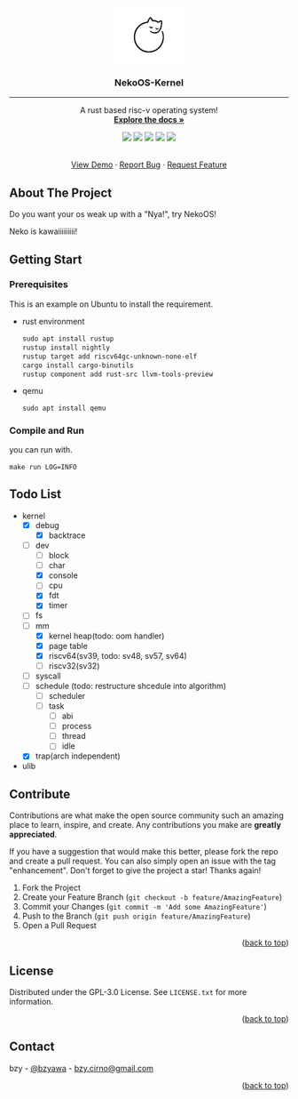 <br />
<div align="center">
  <a href="https://github.com/NekoOS-group/NekoOS">
    <img src="docs/image/Neko.jpeg" alt="Logo" width="130" height="100">
  </a>

  <h3 align="center">NekoOS-Kernel</h3>
</div>

-----

<div align="center">
  <p align="center">
    A rust based risc-v operating system!
    <br />
    <a href="https://github.com/NekoOS-group/NekoOS"><strong>Explore the docs »</strong></a>
  </p>
</div>


<div align="center">
  <a href="https://github.com/NekoOS-group/NekoOS/graphs/contributors">
  <img src="https://img.shields.io/github/contributors/NekoOS-group/NekoOS.svg?style=for-the-badge"></img></a>
  <a href="https://github.com/NekoOS-group/NekoOS/network/members">
  <img src="https://img.shields.io/github/forks/NekoOS-group/NekoOS.svg?style=for-the-badge"></img></a>
  <a href="https://github.com/NekoOS-group/NekoOS/stargazers">
  <img src="https://img.shields.io/github/stars/NekoOS-group/NekoOS.svg?style=for-the-badge"></img></a>
  <a href="https://github.com/NekoOS-group/NekoOS/issues">
  <img src="https://img.shields.io/github/issues/NekoOS-group/NekoOS.svg?style=for-the-badge"></img></a>
  <a href="https://github.com/NekoOS-group/NekoOS/blob/master/LICENSE.txt">
  <img src="https://img.shields.io/github/license/NekoOS-group/NekoOS.svg?style=for-the-badge"></img>
  </a>
</div>

<div align="center">
  <p align="center">
    <br />
    <a href="https://github.com/NekoOS-group/NekoOS">View Demo</a>
    ·
    <a href="https://github.com/NekoOS-group/NekoOS/issues">Report Bug</a>
    ·
    <a href="https://github.com/NekoOS-group/NekoOS/issues">Request Feature</a>
  </p>
</div>

## About The Project

Do you want your os weak up with a "Nya!", try NekoOS!

Neko is kawaiiiiiiiii!

## Getting Start

### Prerequisites

This is an example on Ubuntu to install the requirement.

 - rust environment
   ```
   sudo apt install rustup
   rustup install nightly
   rustup target add riscv64gc-unknown-none-elf
   cargo install cargo-binutils
   rustup component add rust-src llvm-tools-preview
   ```

 - qemu  
   ```
   sudo apt install qemu
   ```

### Compile and Run

you can run with.
```
make run LOG=INFO
```

## Todo List
  - kernel
    - [x] debug
      - [x] backtrace
    - [ ] dev
      - [ ] block
      - [ ] char
      - [x] console
      - [ ] cpu
      - [x] fdt
      - [x] timer 
    - [ ] fs
    - [ ] mm
      - [x] kernel heap(todo: oom handler)
      - [x] page table
      - [x] riscv64(sv39, todo: sv48, sv57, sv64)
      - [ ] riscv32(sv32)
    - [ ] syscall
    - [ ] schedule (todo: restructure shcedule into algorithm)
      - [ ] scheduler
      - [ ] task
        - [ ] abi
        - [ ] process
        - [ ] thread
        - [ ] idle
    - [x] trap(arch independent)
  - ulib

## Contribute

Contributions are what make the open source community such an amazing place to learn, inspire, and create. Any contributions you make are **greatly appreciated**.

If you have a suggestion that would make this better, please fork the repo and create a pull request. You can also simply open an issue with the tag "enhancement".
Don't forget to give the project a star! Thanks again!

1. Fork the Project
2. Create your Feature Branch (`git checkout -b feature/AmazingFeature`)
3. Commit your Changes (`git commit -m 'Add some AmazingFeature'`)
4. Push to the Branch (`git push origin feature/AmazingFeature`)
5. Open a Pull Request

<p align="right">(<a href="#readme-top">back to top</a>)</p>

## License

Distributed under the GPL-3.0 License. See `LICENSE.txt` for more information.

<p align="right">(<a href="#readme-top">back to top</a>)</p>

## Contact

bzy - [@bzyawa](https://twitter.com/bzyawa) - bzy.cirno@gmail.com

<p align="right">(<a href="#readme-top">back to top</a>)</p>